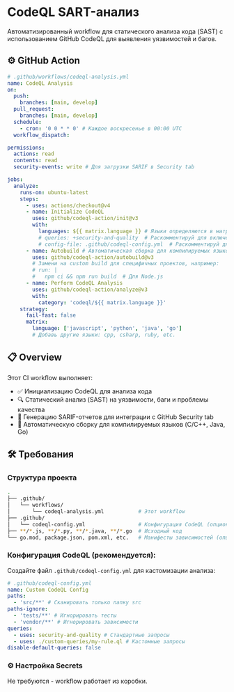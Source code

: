 # CodeQL SART-анализ

Автоматизированный workflow для статического анализа кода (SAST) с использованием GitHub CodeQL для выявления уязвимостей и багов.

## ⚙️ GitHub Action

```yaml
# .github/workflows/codeql-analysis.yml
name: CodeQL Analysis
on:
  push:
    branches: [main, develop]
  pull_request:
    branches: [main, develop]
  schedule:
    - cron: '0 0 * * 0' # Каждое воскресенье в 00:00 UTC
  workflow_dispatch:

permissions:
  actions: read
  contents: read
  security-events: write # Для загрузки SARIF в Security tab

jobs:
  analyze:
    runs-on: ubuntu-latest
    steps:
      - uses: actions/checkout@v4
      - name: Initialize CodeQL
        uses: github/codeql-action/init@v3
        with:
          languages: ${{ matrix.language }} # Языки определяются в матрице
          # queries: +security-and-quality  # Раскомментируй для включения дополнительных запросов
          # config-file: .github/codeql-config.yml  # Раскомментируй для кастомной конфигурации
      - name: Autobuild # Автоматическая сборка для компилируемых языков (C/C++, Java, Go)
        uses: github/codeql-action/autobuild@v3
        # Замени на custom build для специфичных проектов, например:
        # run: |
        #   npm ci && npm run build  # Для Node.js
      - name: Perform CodeQL Analysis
        uses: github/codeql-action/analyze@v3
        with:
          category: 'codeql/${{ matrix.language }}'
    strategy:
      fail-fast: false
      matrix:
        language: ['javascript', 'python', 'java', 'go']
        # Добавь другие языки: cpp, csharp, ruby, etc.
```

## 📋 Overview

Этот CI workflow выполняет:

- ✅ Инициализацию CodeQL для анализа кода
- 🔍 Статический анализ (SAST) на уязвимости, баги и проблемы качества
- 🚨 Генерацию SARIF-отчетов для интеграции с GitHub Security tab
- 🔄 Автоматическую сборку для компилируемых языков (C/C++, Java, Go)

## 🛠️ Требования

### Структура проекта

```bash
.
├── .github/
│   └── workflows/
│       └── codeql-analysis.yml           # Этот workflow
├── .github/
│   └── codeql-config.yml                 # Конфигурация CodeQL (опционально)
├── **/*.js, **/*.py, **/*.java, **/*.go  # Исходный код
└── go.mod, package.json, pom.xml, etc.   # Манифесты зависимостей (опционально)
```

### Конфигурация CodeQL (рекомендуется):

Создайте файл `.github/codeql-config.yml` для кастомизации анализа:

```yaml
# .github/codeql-config.yml
name: Custom CodeQL Config
paths:
  - 'src/**' # Сканировать только папку src
paths-ignore:
  - 'tests/**' # Игнорировать тесты
  - 'vendor/**' # Игнорировать зависимости
queries:
  - uses: security-and-quality # Стандартные запросы
  - uses: ./custom-queries/my-rule.ql # Кастомные запросы
disable-default-queries: false
```

### ⚙️ Настройка Secrets

Не требуются - workflow работает из коробки.
